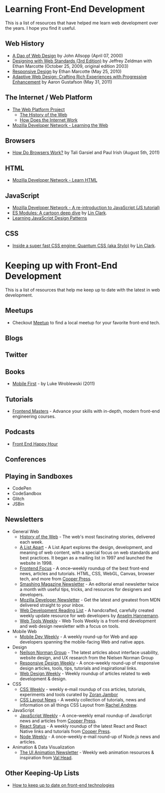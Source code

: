# Learning Front-End Development

This is a list of resources that have helped me learn web development over the years.  I hope you find it useful. 

## Web History
* [A Dao of Web Design](http://alistapart.com/article/dao) by John Allsopp (April 07, 2000)
* [Designing with Web Standards (3rd Edition)](http://www.amazon.com/Designing-Web-Standards-Jeffrey-Zeldman/dp/0321616952/ref=sr_1_3?ie=UTF8&qid=1422842158&sr=8-3&keywords=standards+based+web+design) by Jeffrey Zeldman with Ethan Marcotte (October 25, 2009, original edition 2003)
* [Responsive Design](http://alistapart.com/article/responsive-web-design) by Ethan Marcotte (May 25, 2010)
* [Adaptive Web Design: Crafting Rich Experiences with Progressive Enhancement](http://www.amazon.com/Adaptive-Web-Design-Experiences-Progressive-ebook/dp/B0056ICETG/ref=sr_1_1?ie=UTF8&qid=1422844290&sr=8-1&keywords=aaron+gustafson) by Aaron Gustafson (May 31, 2011)

## The Internet / Web Platform
* [The Web Platform Project](http://www.webplatform.org/)
  * [The History of the Web](https://docs.webplatform.org/wiki/concepts/internet_and_web/The_History_of_the_Web)
  * [How Does the Internet Work](https://docs.webplatform.org/wiki/concepts/Internet_and_Web/How_does_the_Internet_Work)
* [Mozilla Developer Network - Learning the Web](https://developer.mozilla.org/en-US/Learn)

## Browsers
* [How Do Browsers Work?](http://www.html5rocks.com/en/tutorials/internals/howbrowserswork/) by Tali Garsiel and Paul Irish (August 5th, 2011)

## HTML
* [Mozilla Developer Network - Learn HTML](https://developer.mozilla.org/en-US/Learn/HTML)

## JavaScript
* [Mozilla Developer Network - A re-introduction to JavaScript (JS tutorial)](https://developer.mozilla.org/en-US/docs/Web/JavaScript/A_re-introduction_to_JavaScript)
* [ES Modules: A cartoon deep dive](https://hacks.mozilla.org/2018/03/es-modules-a-cartoon-deep-dive/) by [Lin Clark](https://code-cartoons.com/).
* [Learning JavaScript Design Patterns](https://addyosmani.com/resources/essentialjsdesignpatterns/book/)

## CSS
* [Inside a super fast CSS engine: Quantum CSS (aka Stylo)](https://hacks.mozilla.org/2017/08/inside-a-super-fast-css-engine-quantum-css-aka-stylo/) by [Lin Clark](https://code-cartoons.com/).


# Keeping up with Front-End Development

This is a list of resources that help me keep up to date with the latest in web development.

## Meetups
* Checkout [Meetup](https://www.meetup.com/) to find a local meetup for your favorite front-end tech.

## Blogs

## Twitter

## Books
* [Mobile First](https://abookapart.com/products/mobile-first) - by Luke Wroblewski (2011) 

## Tutorials
* [Frontend Masters](https://frontendmasters.com/) - Advance your skills with in-depth, modern front-end engineering courses.

## Podcasts
* [Front End Happy Hour](http://frontendhappyhour.com/)

## Conferences

## Playing in Sandboxes
* CodePen
* CodeSandbox
* Glitch
* JSBin

## Newsletters
* General Web
  * [History of the Web](https://thehistoryoftheweb.com/) - The web's most fascinating stories, delivered each week.
  * [A List Apart](https://alistapart.com/email-signup/) - A List Apart explores the design, development, and meaning of web content, with a special focus on web standards and best practices. It began as a mailing list in 1997 and launched the website in 1998. 
  * [Frontend Focus](https://frontendfoc.us/) - A once–weekly roundup of the best front-end news, articles and tutorials. HTML, CSS, WebGL, Canvas, browser tech, and more from [Cooper Press](https://cooperpress.com/).
  * [Smashing Magazine Newsletter](https://www.smashingmagazine.com/the-smashing-newsletter/) - An editorial email newsletter twice a month with useful tips, tricks, and resources for designers and developers.
  * [Mozilla Developer Newsletter](https://developer.mozilla.org/en-US/) - Get the latest and greatest from MDN delivered straight to your inbox.
  * [Web Development Reading List](https://wdrl.info/) - A handcrafted, carefully created weekly update resource for web developers by [Anselm Hannemann](https://helloanselm.com/).
  * [Web Tools Weekly](https://webtoolsweekly.com/) - Web Tools Weekly is a front-end development and web design newsletter with a focus on tools.
* Mobile Web
  * [Mobile Dev Weekly](https://mobiledevweekly.com/) - A weekly round-up for Web and app developers spanning the mobile-facing Web and native apps.
* Design
  * [Neilson Norman Group](https://www.nngroup.com/articles/subscribe/) - The latest articles about interface usability, website design, and UX research from the Nielsen Norman Group
  * [Responsive Design Weekly](http://responsivedesignweekly.com/) - A once–weekly round-up of responsive design articles, tools, tips, tutorials and inspirational links.
  * [Web Design Weekly](https://web-design-weekly.com/) - Weekly roundup of articles related to web development & design.
* CSS
  * [CSS Weekly](https://css-weekly.com/) - weekly e-mail roundup of css articles, tutorials, experiments and tools curated by [Zoran Jambor](https://twitter.com/ZoranJambor)
  * [CSS Layout News](http://csslayout.news/) - A weekly collection of tutorials, news and information on all things CSS Layout from [Rachel Andrew](https://rachelandrew.co.uk/).
* JavaScript
  * [JavaScript Weekly](https://javascriptweekly.com/) - A once–weekly email roundup of JavaScript news and articles from [Cooper Press](https://cooperpress.com/).
  * [React Status](https://react.statuscode.com/) - A weekly roundup of the latest React and React Native links and tutorials from [Cooper Press](https://cooperpress.com/).
  * [Node Weekly](https://nodeweekly.com/) - A once–weekly e-mail round-up of Node.js news and articles.
* Animation & Data Visualization
  * [The UI Animation Newsletter](https://valhead.com/newsletter/) - Weekly web animation resources & inspiration from [Val Head](https://valhead.com/).


## Other Keeping-Up Lists
* [How to keep up to date on front-end technologies](https://uptodate.frontendrescue.org/)
